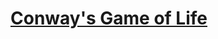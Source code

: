 # [Conway's Game of Life][gh-pages-link]

[gh-pages-link]: https://boothandrewd.github.io/conways-gol/
